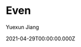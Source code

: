 ---
title: Even
github: https://github.com/ahonn/hexo-theme-even
demo: https://ahonn.github.io/hexo-theme-even/
license: MIT
author: Yuexun Jiang
author_link: ''
author_twitter: ahonnjiang
date: 2021-04-29T00:00:00.000Z
ssg:
  - Hexo
cms: null
css: null
category: null
description: 🚀 A super concise theme for Hexo
draft: true
publish_date: '2016-02-24T07:45:32Z'
update_date: '2021-12-07T08:10:49Z'
github_star: 1303
github_fork: 214
---